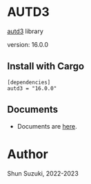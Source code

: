 # AUTD3 

[autd3](https://github.com/shinolab/autd3) library

version: 16.0.0

## Install with Cargo

```
[dependencies]
autd3 = "16.0.0"
```

## Documents

- Documents are [here](https://docs.rs/autd3/).

# Author

Shun Suzuki, 2022-2023
